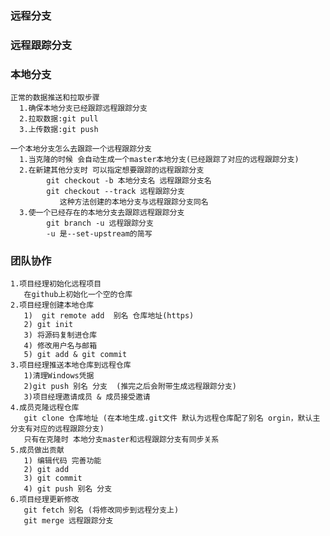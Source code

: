 ### 远程分支
    
### 远程跟踪分支

### 本地分支  
    正常的数据推送和拉取步骤
      1.确保本地分支已经跟踪远程跟踪分支
      2.拉取数据:git pull
      3.上传数据:git push
   
    一个本地分支怎么去跟踪一个远程跟踪分支
      1.当克隆的时候 会自动生成一个master本地分支(已经跟踪了对应的远程跟踪分支)
      2.在新建其他分支时 可以指定想要跟踪的远程跟踪分支
            git checkout -b 本地分支名 远程跟踪分支名
            git checkout --track 远程跟踪分支
               这种方法创建的本地分支与远程跟踪分支同名
      3.使一个已经存在的本地分支去跟踪远程跟踪分支
            git branch -u 远程跟踪分支
            -u 是--set-upstream的简写
  


    
### 团队协作
    1.项目经理初始化远程项目
       在github上初始化一个空的仓库
    2.项目经理创建本地仓库
       1)  git remote add  别名 仓库地址(https)
       2) git init
       3) 将源码复制进仓库
       4) 修改用户名与邮箱
       5) git add & git commit
    3.项目经理推送本地仓库到远程仓库
       1)清理Windows凭据
       2)git push 别名 分支  (推完之后会附带生成远程跟踪分支)
       3)项目经理邀请成员 & 成员接受邀请
    4.成员克隆远程仓库
       git clone 仓库地址 (在本地生成.git文件 默认为远程仓库配了别名 orgin，默认主分支有对应的远程跟踪分支)
       只有在克隆时 本地分支master和远程跟踪分支有同步关系
    5.成员做出贡献
       1) 编辑代码 完善功能
       2) git add
       3) git commit
       4) git push 别名 分支 
    6.项目经理更新修改
       git fetch 别名 (将修改同步到远程分支上)
       git merge 远程跟踪分支
       